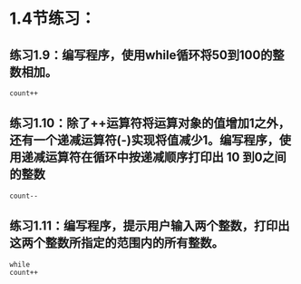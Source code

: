 # 1.4节练习：  
## 练习1.9：编写程序，使用while循环将50到100的整数相加。
```
count++
```
## 练习1.10：除了++运算符将运算对象的值增加1之外，还有一个递减运算符(-)实现将值减少1。编写程序，使用递减运算符在循环中按递减顺序打印出 10 到0之间的整数
```
count--
```
## 练习1.11：编写程序，提示用户输入两个整数，打印出这两个整数所指定的范围内的所有整数。
```
while  
count++
```
